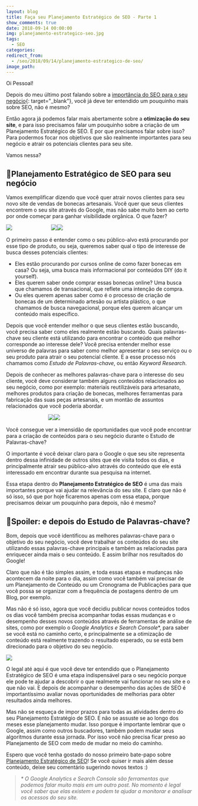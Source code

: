 ```yaml
---
layout: blog
title: Faça seu Planejamento Estratégico de SEO - Parte 1
show_comments: true
date: 2018-09-14 00:00:00
img: planejamento-estrategico-seo.jpg
tags:
  - SEO
categories:
redirect_from:
  - /seo/2018/09/14/planejamento-estrategico-de-seo/
image_path:
---
```


Oi Pessoal!

Depois do meu &uacute;ltimo post falando sobre a&nbsp;[import&acirc;ncia do SEO para o seu neg&oacute;cio](https://seoanalytics.com.br/2018/09/10/seo-para-seu-negocio/){: target="_blank"}, voc&ecirc; j&aacute; deve ter entendido um pouquinho mais sobre SEO, n&atilde;o &eacute; mesmo?

Ent&atilde;o agora j&aacute; podemos falar mais abertamente sobre a **otimiza&ccedil;&atilde;o do seu site**, e para isso precisamos falar um pouquinho sobre a cria&ccedil;&atilde;o de um Planejamento Estrat&eacute;gico de SEO. E por que precisamos falar sobre isso? Para podermos focar nos objetivos que s&atilde;o realmente importantes para seu neg&oacute;cio e atrair os potenciais clientes para seu site.

Vamos nessa?

## 📑Planejamento Estrat&eacute;gico de SEO para seu neg&oacute;cio

Vamos exemplificar dizendo que voc&ecirc; quer atrair novos clientes para seu novo site de vendas de bonecas artesanais. Voc&ecirc; quer que seus clientes encontrem o seu site atrav&eacute;s do Google, mas n&atilde;o sabe muito bem ao certo por onde come&ccedil;ar para ganhar visibilidade org&acirc;nica. O que fazer?

![](https:/seoanalytics.com.br/images/uploads/minichicbycris.png)&nbsp; &nbsp; &nbsp; &nbsp; &nbsp; &nbsp; &nbsp; &nbsp; &nbsp; &nbsp; &nbsp; &nbsp; &nbsp; &nbsp;[![](/images/uploads/minichicbycris.png)![](/uploads/minichicbycris.png)](https://www.instagram.com/minnichicbycris/)

O primeiro passo &eacute; entender como o seu p&uacute;blico-alvo est&aacute; procurando por esse tipo de produto, ou seja, queremos saber qual o tipo de interesse de busca desses potenciais clientes:

* Eles est&atilde;o procurando por cursos online de como fazer bonecas em casa? Ou seja, uma busca mais informacional por conte&uacute;dos DIY (do it yourself).
* Eles querem saber onde comprar essas bonecas online? Uma busca que chamamos de transacional, que reflete uma inten&ccedil;&atilde;o de compra.
* Ou eles querem apenas saber como &eacute; o processo de cria&ccedil;&atilde;o de bonecas de um determinado artes&atilde;o ou artista pl&aacute;stico, o que chamamos de busca navegacional, porque eles querem alcan&ccedil;ar um conte&uacute;do mais espec&iacute;fico.

Depois que voc&ecirc; entender melhor o que seus clientes est&atilde;o buscando, voc&ecirc; precisa saber como eles realmente est&atilde;o buscando. Quais palavras-chave seu cliente est&aacute; utilizando para encontrar o conte&uacute;do que melhor corresponde ao interesse dele? Voc&ecirc; precisa entender melhor esse universo de palavras para saber como melhor apresentar o seu servi&ccedil;o ou o seu produto para atrair o seu potencial cliente. E a esse processo n&oacute;s chamamos como *Estudo de Palavras-chave*, ou ent&atilde;o *Keyword Research*.

Depois de conhecer as melhores palavras-chave para o interesse do seu cliente, voc&ecirc; deve considerar tamb&eacute;m alguns conte&uacute;dos relacionados ao seu neg&oacute;cio, como por exemplo: materiais reutiliz&aacute;veis para artesanato, melhores produtos para cria&ccedil;&atilde;o de bonecas, melhores ferramentas para fabrica&ccedil;&atilde;o das suas pe&ccedil;as artesanais, e um mont&atilde;o de assuntos relacionados que voc&ecirc; poderia abordar.

&nbsp; &nbsp; &nbsp; &nbsp; &nbsp; &nbsp; &nbsp; &nbsp; &nbsp; &nbsp; &nbsp; &nbsp; &nbsp; &nbsp; &nbsp;![](/images/uploads/keywords-everywhere.jpg)![](/uploads/keywords-everywhere-1.jpg)

Voc&ecirc; consegue ver a imensid&atilde;o de oportunidades que voc&ecirc; pode encontrar para a cria&ccedil;&atilde;o de conte&uacute;dos para o seu neg&oacute;cio durante o Estudo de Palavras-chave?

O importante &eacute; voc&ecirc; deixar claro para o Google o que seu site representa dentro dessa infinidade de outros sites que ele visita todos os dias, e principalmente atrair seu p&uacute;blico-alvo atrav&eacute;s do conte&uacute;do que ele est&aacute; interessado em encontrar durante sua pesquisa na internet.

Essa etapa dentro do **Planejamento Estrat&eacute;gico de SEO** &eacute; uma das mais importantes porque vai ajudar na relev&acirc;ncia do seu site. E claro que n&atilde;o &eacute; s&oacute; isso, s&oacute; que por hoje ficaremos apenas com essa etapa, porque precisamos deixar um pouquinho para depois, n&atilde;o &eacute; mesmo?

## 🚨Spoiler: e depois do Estudo de Palavras-chave?

Bom, depois que voc&ecirc; identificou as melhores palavras-chave para o objetivo do seu neg&oacute;cio, voc&ecirc; deve trabalhar os conte&uacute;dos do seu site utilizando essas palavras-chave principais e tamb&eacute;m as relacionadas para enriquecer ainda mais o seu conte&uacute;do. E assim brilhar nos resultados do Google!

Claro que n&atilde;o &eacute; t&atilde;o simples assim, e toda essas etapas e mudan&ccedil;as n&atilde;o acontecem da noite para o dia, assim como voc&ecirc; tamb&eacute;m vai precisar de um Planejamento de Conte&uacute;do ou um Cronograma de Publica&ccedil;&otilde;es para que voc&ecirc; possa se organizar com a frequ&ecirc;ncia de postagens dentro de um Blog, por exemplo.

Mas n&atilde;o &eacute; s&oacute; isso, agora que voc&ecirc; decidiu publicar novos conte&uacute;dos todos os dias voc&ecirc; tamb&eacute;m precisa acompanhar todas essas mudan&ccedil;as e o desempenho desses novos conte&uacute;dos atrav&eacute;s de ferramentas de an&aacute;lise de sites, como por exemplo o *Google Analytics e Search Console*\*, para saber se voc&ecirc; est&aacute; no caminho certo, e principalmente se a otimiza&ccedil;&atilde;o de conte&uacute;do est&aacute; realmente trazendo o resultado esperado, ou se est&aacute; bem direcionado para o objetivo do seu neg&oacute;cio.

![](/uploads/digital-marketing-1725340-1920.jpg)

O legal at&eacute; aqui &eacute; que voc&ecirc; deve ter entendido que o Planejamento Estrat&eacute;gico de SEO &eacute; uma etapa indispens&aacute;vel para o seu neg&oacute;cio porque ele pode te ajudar a descobrir o que realmente vai funcionar no seu site e o que n&atilde;o vai. E depois de acompanhar o desempenho das a&ccedil;&otilde;es de SEO &eacute; important&iacute;ssimo avaliar novas oportunidades de melhorias para obter resultados ainda melhores.

Mas n&atilde;o se esque&ccedil;a de impor prazos para todas as atividades dentro do seu Planejamento Estrat&eacute;gio de SEO. E n&atilde;o se assuste se ao longo dos meses esse planejamento mudar. Isso porque &eacute; importante lembrar que o Google, assim como outros buscadores, tamb&eacute;m podem mudar seus algoritmos durante essa jornada. Por isso voc&ecirc; n&atilde;o precisa ficar preso ao Planejamento de SEO com medo de mudar no meio do caminho.

Espero que voc&ecirc; tenha gostado do nosso primeiro bate-papo sobre [Planejamento Estrat&eacute;gico de SEO](https://seoanalytics.com.br/blog/)! Se voc&ecirc; quiser ir mais al&eacute;m desse conte&uacute;do, deixe seu coment&aacute;rio sugerindo novos textos :)

> *\* O Google Analytics e Search Console s&atilde;o ferramentas que podemos falar muito mais em um outro post. No momento &eacute; legal voc&ecirc; saber que elas existem e podem te ajudar a monitorar e analisar os acessos do seu site.*